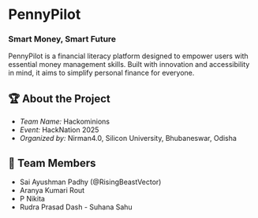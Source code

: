 # PennyPilot

### Smart Money, Smart Future

PennyPilot is a financial literacy platform designed to empower users with essential money management skills. Built with innovation and accessibility in mind, it aims to simplify personal finance for everyone.

## 🏆 About the Project
- *Team Name:* Hackominions  
- *Event:* HackNation 2025  
- *Organized by:* Nirman4.0, Silicon University, Bhubaneswar, Odisha  

## 👥 Team Members
- Sai Ayushman Padhy (@RisingBeastVector)
- Aranya Kumari Rout
- P Nikita
- Rudra Prasad Dash
- Suhana Sahu